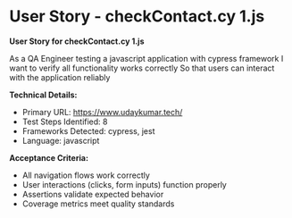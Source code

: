 # User Story - checkContact.cy 1.js

**User Story for checkContact.cy 1.js**

As a QA Engineer testing a javascript application with cypress framework
I want to verify all functionality works correctly
So that users can interact with the application reliably

**Technical Details:**
- Primary URL: https://www.udaykumar.tech/
- Test Steps Identified: 8
- Frameworks Detected: cypress, jest
- Language: javascript

**Acceptance Criteria:**
- All navigation flows work correctly
- User interactions (clicks, form inputs) function properly
- Assertions validate expected behavior
- Coverage metrics meet quality standards